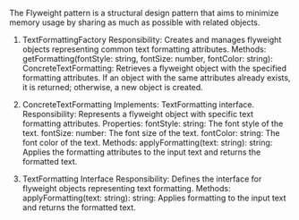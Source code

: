The Flyweight pattern is a structural design pattern that aims to minimize memory usage by sharing as much as possible with related objects. 

1. TextFormattingFactory
Responsibility: Creates and manages flyweight objects representing common text formatting attributes.
Methods:
getFormatting(fontStyle: string, fontSize: number, fontColor: string): ConcreteTextFormatting: Retrieves a flyweight object with the specified formatting attributes. If an object with the same attributes already exists, it is returned; otherwise, a new object is created.


2. ConcreteTextFormatting
Implements: TextFormatting interface.
Responsibility: Represents a flyweight object with specific text formatting attributes.
Properties:
fontStyle: string: The font style of the text.
fontSize: number: The font size of the text.
fontColor: string: The font color of the text.
Methods:
applyFormatting(text: string): string: Applies the formatting attributes to the input text and returns the formatted text.


3. TextFormatting Interface
Responsibility: Defines the interface for flyweight objects representing text formatting.
Methods:
applyFormatting(text: string): string: Applies formatting to the input text and returns the formatted text.